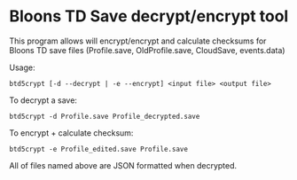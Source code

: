﻿# Bloons TD Save decrypt/encrypt tool

This program allows will encrypt/encrypt and calculate checksums for Bloons TD save files (Profile.save, OldProfile.save, CloudSave, events.data)

Usage:

```
btd5crypt [-d --decrypt | -e --encrypt] <input file> <output file>
```


To decrypt a save:


```
btd5crypt -d Profile.save Profile_decrypted.save 
```

To encrypt + calculate checksum:

```
btd5crypt -e Profile_edited.save Profile.save 
```

All of files named above are JSON formatted when decrypted.

